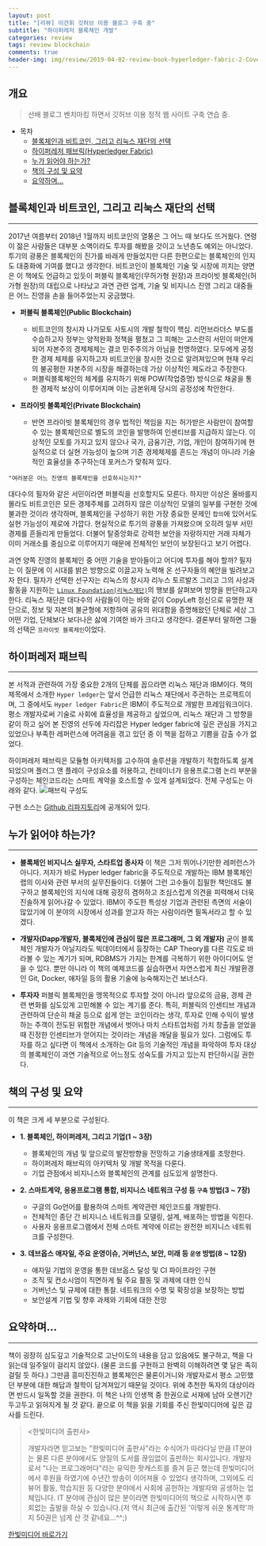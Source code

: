 ```yaml
---
layout: post
title: "[리뷰] 이건휘 깃허브 이용 블로그 구축 중"
subtitle: "하이퍼레저 블록체인 개발"
categories: review
tags: review blockchain
comments: true
header-img: img/review/2019-04-02-review-book-hyperledger-fabric-2-Cover.png
---
```


## 개요
> 선배 블로그 벤치마킹 하면서 깃허브 이용 정적 웹 사이트 구축 연습 중.

- 목차
  - [블록체인과 비트코인, 그리고 리눅스 재단의 선택](#블록체인과-비트코인-그리고-리눅스-재단의-선택)
  - [하이퍼레저 패브릭(Hyperledger Fabric)](#하이퍼레저-패브릭)
  - [누가 읽어야 하는가?](#누가-읽어야-하는가)
  - [책의 구성 및 요약](#책의-구성-및-요약)
  - [요약하며...](#요약하며)

## 블록체인과 비트코인, 그리고 리눅스 재단의 선택

---

2017년 여름부터 2018년 1월까지 비트코인의 열풍은 그 어느 때 보다도 뜨거웠다. 연령이 젊은 사람들은 대부분 소액이라도 투자를 해봤을 것이고 노년층도 예외는 아니었다. 투기의 광풍은 블록체인의 진가를 바래게 만들었지만 다른 한편으로는 블록체인의 인지도 대중화에 기여를 했다고 생각한다. 비트코인이 블록체인 기술 및 시장에 끼치는 양면은 이 책에도 언급하고 있듯이 퍼블릭 블록체인(무허가형 원장)과 프라이빗 블록체인(허가형 원장)의 대립으로 나타났고 과연 관련 업계, 기술 및 비지니스 진영 그리고 대중들은 어느 진영을 손을 들어주었는지 궁금했다.

- **퍼블릭 블록체인(Public Blockchain)**

  - 비트코인의 창시자 나가모토 사토시의 개발 철학이 핵심. 리먼브라더스 부도를 수습하고자 정부는 양적완화 정책을 펼쳤고 그 피해는 고스란히 서민이 떠안게 되어 자본주의 경제체제는 결코 민주주의가 아님을 천명하였다. 모두에게 공정한 경제 체제를 유지하고자 비트코인을 창시한 것으로 알려져있으며 현재 우리의 불공평한 자본주의 시장을 해결하는데 가상 이상적인 제도라고 주장한다.
  - 퍼블릭블록체인의 체계를 유지하기 위해 POW(작업증명) 방식으로 채굴을 통한 경제적 보상이 이루어지며 이는 금본위제 당시의 공정성에 착안한다.

- **프라이빗 블록체인(Private Blockchain)**
  - 반면 프라이빗 블록체인의 경우 법적인 책임을 지는 허가받은 사람만이 참여할 수 있는 블록체인으로 별도의 코인을 발행하여 인센티브를 지급하지 않는다. 이상적인 모토를 가지고 있지 않으나 국가, 금융기관, 기업, 개인이 참여하기에 현실적으로 더 실현 가능성이 높으며 기존 경제체제를 흔드는 개념이 아니라 기술적인 효율성을 추구하는데 포커스가 맞춰져 있다.

```
"여러분은 어느 진영의 블록체인을 선호하시는지?"
```

대다수의 필자와 같은 서민이라면 퍼블릭을 선호할지도 모른다. 하지만 이상은 올바를지 몰라도 비트코인은 모든 경제주체를 고려하지 않은 이상적인 모델의 일부를 구현한 것에 불과한 것이라 생각하며, 블록체인을 구성하기 위한 가장 중요한 문제인 `합의`에 있어서도 실현 가능성이 제로에 가깝다. 현실적으로 투기의 광풍을 가져왔으며 오히려 일부 서민 경제를 흔들리게 만들었다. 더불어 탈중앙화로 강력한 보안을 자랑하지만 거래 자체가 이미 거래소를 중심으로 이루어지기 때문에 전체적인 보안이 보장된다고 보기 어렵다.

과연 양쪽 진영의 블록체인 중 어떤 기술을 받아들이고 어디에 투자를 해야 할까? 필자는 이 질문에 이 시대를 밝은 방향으로 이끌고자 노력해 온 선구자들의 혜안을 빌려보고자 한다. 필자가 선택한 선구자는 리눅스의 창시자 리누스 토르발즈 그리고 그의 사상과 활동을 지원하는 [`Linux Foundation(리눅스재단)`](https://ko.wikipedia.org/wiki/%EB%A6%AC%EB%88%85%EC%8A%A4_%EC%9E%AC%EB%8B%A8)의 행보를 살펴보며 방향을 판단하고자 한다. 리눅스 재단은 대다수의 사람들이 아는 바와 같이 CopyLeft 정신으로 유명한 재단으로, 정보 및 자본의 불균형에 저항하여 공유의 위대함을 증명해왔던 단체로 세상 그 어떤 기업, 단체보다 보다나은 삻에 기여한 바가 크다고 생각한다. 결론부터 말하면 그들의 선택은 `프라이빗 블록체인`이었다.

## 하이퍼레저 패브릭

---

본 서적과 관련하여 가장 중요한 2개의 단체를 꼽으라면 리눅스 재단과 IBM이다. 책의 제목에서 소개한 `Hyper ledger`는 앞서 언급한 리눅스 재단에서 주관하는 프로젝트이며, 그 중에서도 `Hyper ledger Fabric`은 IBM이 주도적으로 개발한 프레임워크이다. 평소 개발자로써 기술로 사회에 효율성을 제공하고 싶었으며, 리눅스 재단과 그 방향을 같이 하고 싶어 본 진영의 선두에 자리잡은 Hyper ledger fabric에 깊은 관심을 가지고 있었으나 부족한 레퍼런스에 어려움을 겪고 있던 중 이 책을 접하고 기쁨을 감출 수가 없었다.

하이퍼레저 패브릭은 모듈형 아키텍처를 고수하여 솔루션을 개발하기 적합하도록 설계되었으며 플러그 앤 플레이 구성요소를 허용하고, 컨테이너가 응용프로그램 논리 부분을 구성하는 체인코드라는 스마트 계약을 호스트할 수 있게 설계되었다. 전체 구성도는 아래와 같다.
![패브릭 구성도](https://theorydb.github.io/assets/img/review/2019-04-02-review-book-hyperledger-fabric-1-Flow-Diagram.png)

구현 소스는 [Github 리파지토리](https://github.com/HyperledgerHandsOn/trade-finance-logistics)에 공개되어 있다.

## 누가 읽어야 하는가?

---

- **블록체인 비지니스 실무자, 스타트업 종사자**
  이 책은 그저 뛰어나기만한 레퍼런스가 아니다. 저자가 바로 Hyper ledger fabric을 주도적으로 개발하는 IBM 블록체인 랩의 이사와 관련 부서의 실무진들이다. 더불어 그런 고수들이 집필한 책인데도 불구하고 블록체인의 지식에 대해 굉장히 겸허하고 조심스럽게 의견을 피력해서 더욱 진솔하게 읽어나갈 수 있었다. IBM이 주도한 특성상 기업과 관련된 측면의 서술이 많았기에 이 분야의 시장에서 성과를 얻고자 하는 사람이라면 필독서라고 할 수 있겠다.

- **개발자(Dapp개발자, 블록체인에 관심이 많은 프로그래머, 그 외 개발자)**
  굳이 블록체인 개발자가 아닐지라도 빅데이터에서 등장하는 CAP Theory를 다른 각도로 바라볼 수 있는 계기가 되며, RDBMS가 가지는 한계를 극복하기 위한 아이디어도 얻을 수 있다. 뿐만 아니라 이 책의 예제코드를 실습하면서 자연스럽게 최신 개발환경인 Git, Docker, 애자일 등의 활용 기술에 능숙해지는건 보너스다.

- **투자자**
  퍼블릭 블록체인을 맹목적으로 투자할 것이 아니라 앞으로의 금융, 경제 관련 변화를 심도있게 고민해볼 수 있는 계기를 준다. 특히, 퍼블릭의 인센티브 개념과 관련하여 단순히 채굴 등으로 쉽게 얻는 코인이라는 생각, 투자로 인해 수익이 발생하는 주객이 전도된 위험한 개념에서 벗어나 마치 스타트업처럼 가치 창출을 얻었을 때 진정한 인센티브가 얻어지는 것이라는 개념을 깨달을 필요가 있다. 그럼에도 투자를 하고 싶다면 이 책에서 소개하는 Git 등의 기술적인 개념을 파악하여 투자 대상의 블록체인이 과연 기술적으로 어느정도 성숙도를 가지고 있는지 판단하시길 권한다.

## 책의 구성 및 요약

---

이 책은 크게 세 부분으로 구성된다.

- **1. 블록체인, 하이퍼레저, 그리고 기업(1 ~ 3장)**

  - 블록체인의 개념 및 앞으로의 발전방향을 전망하고 기술생태계를 조망한다.
  - 하이퍼레저 패브릭의 아키텍처 및 개발 목적을 다룬다.
  - 기업 관점에서 비지니스와 블록체인의 관계를 심도있게 설명한다.

- **2. 스마트계약, 응용프로그램 통합, 비지니스 네트워크 구성 등 `구축` 방법(3 ~ 7장)**

  - 구글의 Go언어를 활용하여 스마트 계약관련 체인코드를 개발한다.
  - 전체적인 종단 간 비지니스 네트워크를 모델링, 설계, 배포하는 방법을 익힌다.
  - 사용자 응용프로그램에서 전체 스마트 계약에 이르는 완전한 비지니스 네트워크를 구성한다.

- **3. 데브옵스 애자일, 주요 운영이슈, 거버넌스, 보안, 미래 등 `운영` 방법(8 ~ 12장)**
  - 애자일 기법의 운영을 통한 데브옵스 달성 및 CI 파이프라인 구현
  - 조직 및 컨소시엄이 직면하게 될 주요 활동 및 과제에 대한 인식
  - 거버넌스 및 규제에 대한 통찰. 네트워크의 수명 및 확장성을 보장하는 방법
  - 보안설계 기법 및 향후 과제와 기회에 대한 전망

## 요약하며...

---

책이 굉장히 심도깊고 기술적으로 고난이도의 내용을 담고 있음에도 불구하고, 책을 다 읽는데 일주일이 걸리지 않았다. (물론 코드를 구현하고 완벽히 이해하려면 몇 달은 족히 걸릴 듯 하다.) 그만큼 흥미진진하고 블록체인은 물론이거니와 개발자로서 평소 고민했던 부분에 대한 해답과 철학이 담겨져있기 때문일 것이다. 위에 추천한 독자의 대상이라면 반드시 일독할 것을 권한다. 이 책은 나의 인생책 중 한권으로 서재에 남아 오랜기간 두고두고 읽혀지게 될 것 같다. 끝으로 이 책을 읽을 기회를 주신 한빛미디어에 깊은 감사를 드린다.

> \<한빛미디어 출판사\>
>
> 개발자라면 믿고보는 "한빛미디어 출판사"라는 수식어가 따라다닐 만큼 IT분야는 물론 다른 분야에서도 양질의 도서를 끊임없이
> 출판하는 회사입니다. 개발자로서 "나는 프로그래머다"라는 유익한 팟캐스트를 즐겨 듣곤 했는데 한빛미디어에서 후원을
> 하였기에 수년간 방송이 이어져올 수 있었다 생각하며, 그외에도 리뷰어 활동, 학습지원 등 다양한 분야에서 사회에 공헌하는
> 개발자와 공생하는 업체입니다. IT 분야에 관심이 많은 분이라면 한빛미디어의 책으로 시작하시면 후회없는 출발을 하실 수
> 있습니다.(저 역시 최근에 출간된 '이렇게 쉬운 통계학'까지 50권은 넘게 산 것 같네요...^^;)

[한빛미디어 바로가기](http://www.hanbit.co.kr/)

